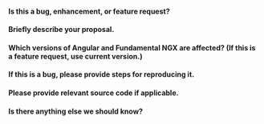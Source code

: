 #### Is this a bug, enhancement, or feature request?

#### Briefly describe your proposal.

#### Which versions of Angular and Fundamental NGX are affected? (If this is a feature request, use current version.)

#### If this is a bug, please provide steps for reproducing it.

#### Please provide relevant source code if applicable.

#### Is there anything else we should know?
